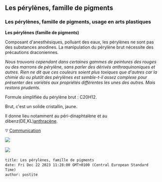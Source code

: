 ## Les pérylènes, famille de pigments
### Les pérylènes, famille de pigments, usage en arts plastiques
 **Les pérylènes (famille de pigments)**  

Composant d'anesthésiques, polluant des eaux, les pérylènes ne sont pas des substances anodines. La manipulation du pérylène brut nécessite des précautions draconiennes.

_Nous trouvons cependant dans certaines gammes de peintures des rouges ou des marrons de pérylène, sans parler des dérivés anthraquinoniques et autres. Rien ne dit que ces couleurs soient plus toxiques que d'autres car la chimie du ou plutôt des pérylènes est semble-t-il assez complexe pour présenter des variétés aux propriétés différentes les unes des autres. Mais restons prudents._

Formule simplifiée du pérylène brut : C20H12.

Brut, c'est un solide cristallin, jaune.

Il donne lieu notamment au péri-dinaphtalène et au dibenz(DE,KL)[anthracène](anthracene.html).



![](images/flechebas.gif) [Communication](http://www.artrealite.com/annonceurs.htm) 

[![](https://cbonvin.fr/sites/regie.artrealite.com/visuels/campagne1.png)](index-2.html#20131014)

![](https://cbonvin.fr/sites/regie.artrealite.com/visuels/campagne2.png)
```
title: Les pérylènes, famille de pigments
date: Fri Dec 22 2023 11:28:00 GMT+0100 (Central European Standard Time)
author: postite
```
